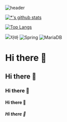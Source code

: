![header](https://capsule-render.vercel.app/api?type=wave&color=auto&height=300&section=header&text=백엔드개발자%20공부기록&fontSize=60&animation=scaleIn)

[![*'s github stats](https://github-readme-stats.vercel.app/api?username=aaajinnn)](https://github.com/aaajinnn)

[![Top Langs](https://github-readme-stats.vercel.app/api/top-langs/?username=aaajinnn)](https://github.com/aaajinnn/github-readme-stats)

![자바](https://img.shields.io/badge/-자바-007396?style=flat&logo=Java&logoColor=ffffff)
![Spring](https://img.shields.io/badge/-Spring-6DB33F?style=for-the-badge&logo=Spring&logoColor=white)
![MariaDB](https://img.shields.io/badge/-MariaDB-1F305F?style=flat-square&logo=mariadb&logoColor=white)
# Hi there 👋
## Hi there 👋
### Hi there 👋
#### Hi there 👋
##### Hi there 👋

